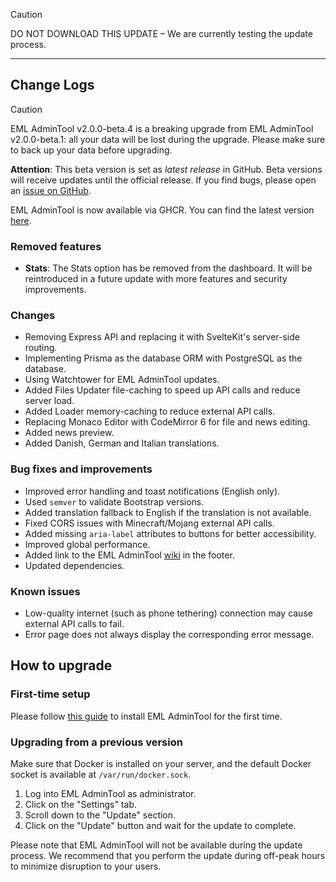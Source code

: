 > [!CAUTION]
> DO NOT DOWNLOAD THIS UPDATE – We are currently testing the update process.

<hr>

## Change Logs

> [!CAUTION]
> EML AdminTool v2.0.0-beta.4 is a breaking upgrade from EML AdminTool v2.0.0-beta.1: all your data will be lost during the upgrade. Please make sure to back up your data before upgrading.

**Attention**: This beta version is set as _latest release_ in GitHub. Beta versions will receive updates until the official release. If you find bugs, please open an [issue on GitHub](https://github.com/Electron-Minecraft-Launcher/EML-AdminTool-v2/issues).

EML AdminTool is now available via GHCR. You can find the latest version [here](https://github.com/Electron-Minecraft-Launcher/EML-AdminTool-v2/).

### Removed features

* **Stats**: The Stats option has be removed from the dashboard. It will be reintroduced in a future update with more features and security improvements.

### Changes

* Removing Express API and replacing it with SvelteKit's server-side routing.
* Implementing Prisma as the database ORM with PostgreSQL as the database.
* Using Watchtower for EML AdminTool updates.
* Added Files Updater file-caching to speed up API calls and reduce server load.
* Added Loader memory-caching to reduce external API calls.
* Replacing Monaco Editor with CodeMirror 6 for file and news editing.
* Added news preview.
* Added Danish, German and Italian translations.

### Bug fixes and improvements

* Improved error handling and toast notifications (English only).
* Used `semver` to validate Bootstrap versions.
* Added translation fallback to English if the translation is not available.
* Fixed CORS issues with Minecraft/Mojang external API calls.
* Added missing `aria-label` attributes to buttons for better accessibility.
* Improved global performance.
* Added link to the EML AdminTool [wiki](https://github.com/Electron-Minecraft-Launcher/EML-AdminTool-v2/wiki) in the footer.
* Updated dependencies.

### Known issues

* Low-quality internet (such as phone tethering) connection may cause external API calls to fail.
* Error page does not always display the corresponding error message.

## How to upgrade

### First-time setup

Please follow [this guide](https://github.com/Electron-Minecraft-Launcher/EML-AdminTool-v2/wiki/Installation-and-setup) to install EML AdminTool for the first time.

### Upgrading from a previous version

Make sure that Docker is installed on your server, and the default Docker socket is available at `/var/run/docker.sock`.

1. Log into EML AdminTool as administrator.
2. Click on the "Settings" tab.
3. Scroll down to the "Update" section.
4. Click on the "Update" button and wait for the update to complete.

Please note that EML AdminTool will not be available during the update process. We recommend that you perform the update during off-peak hours to minimize disruption to your users.